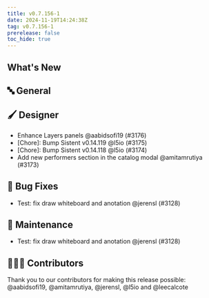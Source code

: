 ```yaml
---
title: v0.7.156-1
date: 2024-11-19T14:24:38Z
tag: v0.7.156-1
prerelease: false
toc_hide: true
---
```


## What's New
## 🔤 General
## 🖌️ Designer

- Enhance Layers  panels @aabidsofi19 (#3176)
- [Chore]: Bump Sistent v0.14.119 @l5io (#3175)
- [Chore]: Bump Sistent v0.14.118 @l5io (#3174)
- Add new performers section in the catalog modal @amitamrutiya (#3173)

## 🐛 Bug Fixes

- Test: fix draw whiteboard and anotation @jerensl (#3128)

## 🧰 Maintenance

- Test: fix draw whiteboard and anotation @jerensl (#3128)

## 👨🏽‍💻 Contributors

Thank you to our contributors for making this release possible:
@aabidsofi19, @amitamrutiya, @jerensl, @l5io and @leecalcote
